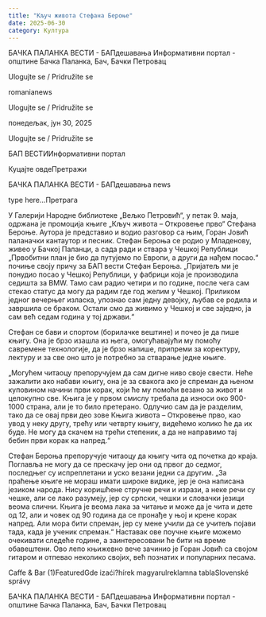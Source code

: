 ```yaml
---
title: "Кључ живота Стефана Бероње"
date: 2025-06-30
category: Култура
---
```


БАЧКА ПАЛАНКА ВЕСТИ - БАПдешавања Информативни портал - општине Бачка Паланка, Бач, Бачки Петровац

Ulogujte se / Pridružite se

romanianews

Ulogujte se / Pridružite se

понедељак, јун 30, 2025

Ulogujte se / Pridružite se

БАП ВЕСТИИнформативни портал

Куцајте овдеПретражи

БАЧКА ПАЛАНКА ВЕСТИ - БАПдешавања news

type here...Претрага

У Галерији Народне библиотеке „Вељко Петровић“, у петак 9. маја, одржана је промоција књиге „Кључ живота – Откровење прво“ Стефана Бероње.
Аутора је представио и водио разговор са њим, Горан Јовић паланачки кантаутор и песник. Стефан Бероња се родио у Младенову, живео у Бачкој Паланци, а сада ради и ствара у Чешкој Републици
„Првобитни план је био да путујемо по Европи, а други да нађем посао.“ почиње своју причу за БАП вести Стефан Бероња. „Пријатељ ми је понудио посао у Чешкој Републици, у фабрици која је производила седишта за BMW. Тамо сам радио четири и по године, после чега сам стекао статус да могу да радим где год желим у Чешкој. Приликом једног вечерњег изласка, упознао сам једну девојку, љубав се родила и завршила се браком. Остали смо да живимо у Чешкој и све заједно, ја сам већ седам година у тој држави.“


Стефан се бави и спортом (борилачке вештине) и почео је да пише књигу. Она је брзо изашла из њега, омогућавајући му помоћу савремене технологије, да је брзо напише, припреми за коректуру, лектуру и за све оно што је потребно за стварање једне књиге.

„Могућем читаоцу препоручујем да сам дигне ниво своје свести. Неће зажалити ако набави књигу, она је за свакога ако је спреман да њеном куповином начини први корак, који ће му помоћи везано за живот и целокупно све. Књига је у првом смислу требала да износи око 900-1000 страна, али је то било претерано. Одлучио сам да је разделим, тако да се овај први део зове Књига живота – Откровење прво, као увод у неку другу, трећу или четврту књигу, видећемо колико ће да их буде. Не могу да скачем на трећи степеник, а да не направимо тај бебин први корак ка напред.“


Стефан Бероња препоручује читаоцу да књигу чита од почетка до краја. Поглавља не могу да се прескачу јер они од првог до седмог, последњег су испреплетани и уско везани једни са другим.
„За праћење књиге не мораш имати широке видике, јер је она написана језиком народа. Нису коришћене стручне речи и изрази, а неке речи су чешке, али се лако разумеју, јер су српски, чешки и словачки језици веома слични. Књига је веома лака за читање и може да је чита и дете од 12, али и човек од 90 година да се пронађе у њој и крене корак напред. Али мора бити спреман, јер су мене учили да се учитељ појави тада, када је ученик спреман.“
Наставак ове поучне књиге можемо очекивати следеће године, а заинтересовани ће бити на време обавештени.
Ово лепо књижевно вече зачинио је Горан Јовић са својом гитаром и отпевао неколико својих, већ познатих и популарних песама.

Caffe & Bar (1)FeaturedGde izaći?hírek magyarulreklamna tablaSlovenské správy

БАЧКА ПАЛАНКА ВЕСТИ - БАПдешавања Информативни портал - општине Бачка Паланка, Бач, Бачки Петровац
